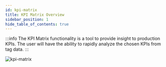 ```yaml
---
id: kpi-matrix
title: KPI Matrix Overview
sidebar_position: 1
hide_table_of_contents: true
---
```



:::info
The KPI Matrix functionality is a tool to provide insight to production KPIs.  The user will have the ability to rapidly analyze the chosen KPIs from tag data.
:::

![kpi-matrix](/img/kpi-matrix/KPIMatrixView.png)
